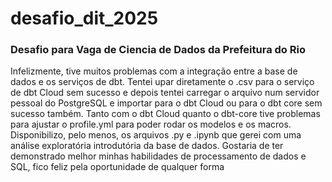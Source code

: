 # desafio_dit_2025
### Desafio para Vaga de Ciencia de Dados da Prefeitura do Rio
Infelizmente, tive muitos problemas com a integração entre a base de dados e os serviços de dbt. Tentei upar diretamente o .csv para o serviço de dbt Cloud sem sucesso e depois tentei carregar o arquivo num servidor pessoal do PostgreSQL e importar para o dbt Cloud ou para o dbt core sem sucesso também. Tanto com o dbt Cloud quanto o dbt-core tive problemas para ajustar o profile.yml para poder rodar os modelos e os macros.
Disponibilizo, pelo menos, os arquivos .py e .ipynb que gerei com uma análise exploratória introdutória da base de dados. Gostaria de ter demonstrado melhor minhas habilidades de processamento de dados e SQL, fico feliz pela oportunidade de qualquer forma
